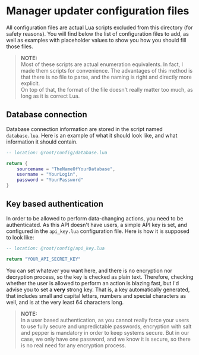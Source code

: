 # Manager updater configuration files

All configuration files are actual Lua scripts excluded from this directory (for safety reasons).
You will find below the list of configuration files to add, as well as examples with placeholder
values to show you how you should fill those files.

> **NOTE:**  
> Most of these scripts are actual enumeration equivalents. In fact, I made them scripts for convenience.
> The advantages of this method is that there is no file to parse, and the naming is right and directly
> more explicit.  
> On top of that, the format of the file doesn't really matter too much, as long as it is correct Lua.

## Database connection
Database connection information are stored in the script named `database.lua`. Here is an example of
what it should look like, and what information it should contain.

```lua
-- location: @root/config/database.lua

return {
    sourcename = "TheNameOfYourDatabase",
    username = "YourLogin",
    password = "YourPassword"
}
```

## Key based authentication
In order to be allowed to perform data-changing actions, you need to be authenticated. As this API
doesn't have users, a simple API key is set, and configured in the `api_key.lua` configuration file.
Here is how it is supposed to look like:

```lua
-- location: @root/config/api_key.lua

return "YOUR_API_SECRET_KEY"
```

You can set whatever you want here, and there is no encryption nor decryption process, so the key is
checked as plain text. Therefore, checking whether the user is allowed to perform an action is blazing
fast, but I'd advise you to set a **very** strong key. That is, a key automatically generated, that
includes small and capital letters, numbers and special characters as well, and is at the very least
64 characters long.

> **NOTE:**  
> In a user based authentication, as you cannot really force your users to use fully secure and
> unpredictable passwords, encryption with salt and pepper is mandatory in order to keep systems
> secure. But in our case, we only have one password, and we know it is secure, so there is no real
> need for any encryption process.
